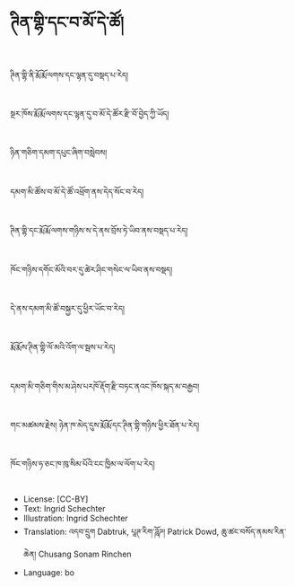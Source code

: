 # ཊིན་གྷི་དང་བ་མོ་དེ་ཚོ།

##
ཊིན་གྷི་ནི་རྨོ་རྨོ་ལགས་དང་ལྷན་དུ་བསྡད་པ་རེད།

##
སྔར་ཁོས་རྨོ་རྨོ་ལགས་དང་ལྷན་དུ་བ་མོ་དེ་ཚོར་རྫི་བོ་བྱེད་ཀྱི་ཡོད།

##
ཉིན་གཅིག་དམག་དཔུང་ཞིག་བསླེབས།

##
དམག་མི་ཚོས་བ་མོ་དེ་ཚོ་འཕྲོག་ནས་དེད་སོང་བ་རེད།

##
ཊིན་གྷི་དང་རྨོ་རྨོ་ལགས་གཉིས་ས་དེ་ནས་བྲོས་ཏེ་ཡིབ་ནས་བསྡད་པ་རེད།

##
ཁོང་གཉིས་དགོང་མོའི་བར་དུ་ཚེར་ཤིང་གསེང་ལ་ཡིབ་ནས་བསྡད།

##
དེ་ནས་དམག་མི་ཚོ་བསྐྱར་དུ་ཕྱིར་ཡོང་བ་རེད།

##
རྨོ་རྨོས་ཊིན་གྷི་ལོ་མའི་འོག་ལ་སྦས་པ་རེད།

##
དམག་མི་གཅིག་གིས་མ་ཤེས་པརཁོ་རྡོག་རྫི་བཏང་ནའང་ཁོས་སྐད་མ་བརྒྱབ།

##
གང་མཚམས་རྗེས། ཉེན་ཁ་མེད་དུས་རྨོ་རྨོ་དང་ཊིན་གྷི་གཉིས་ཕྱིར་ཐོན་པ་རེད།

##
ཁོང་གཉིས་ཧ་ཅང་ཁ་ཁུ་སིམ་པོའི་ངང་ཁྱིམ་ལ་ལོག་པ་རེད།

##
* License: [CC-BY]
* Text: Ingrid Schechter
* Illustration: Ingrid Schechter
* Translation: འདབ་དྲུག Dabtruk, པཱཊ་རིག་ཌཱོཌ། Patrick Dowd, ཆུ་ཚང་བསོད་ནམས་རིན་ཆེན། Chusang Sonam Rinchen
* Language: bo
